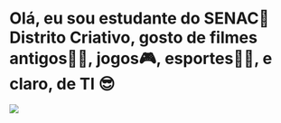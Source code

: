 <h1>Olá, eu sou estudante do SENAC🦾 Distrito Criativo, gosto de filmes antigos👨‍🦳, jogos🎮, esportes🏃‍♂️, e claro, de TI 😎</h1>
<img src="https://encrypted-tbn0.gstatic.com/images?q=tbn:ANd9GcQqsabvWglwmWbD5ru0ECmKZB2MHpjn7DhdbQ&s" />
